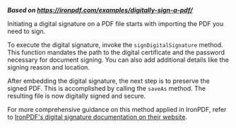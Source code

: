***Based on <https://ironpdf.com/examples/digitally-sign-a-pdf/>***

Initiating a digital signature on a PDF file starts with importing the PDF you need to sign.

To execute the digital signature, invoke the `signDigitalSignature` method. This function mandates the path to the digital certificate and the password necessary for document signing. You can also add additional details like the signing reason and location.

After embedding the digital signature, the next step is to preserve the signed PDF. This is accomplished by calling the `saveAs` method. The resulting file is now digitally signed and secure.

For more comprehensive guidance on this method applied in IronPDF, refer to [IronPDF's digital signature documentation on their website](https://ironpdf.com/docs/).
